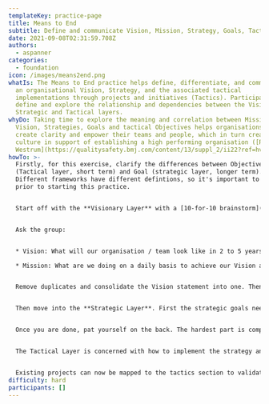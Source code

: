 ```yaml
---
templateKey: practice-page
title: Means to End
subtitle: Define and communicate Vision, Mission, Strategy, Goals, Tactics & Objectives
date: 2021-09-08T02:31:59.708Z
authors:
  - aspanner
categories: 
  - foundation
icon: /images/means2end.png
whatIs: The Means to End practice helps define, differentiate, and communicate
  an organisational Vision, Strategy, and the associated tactical
  implementations through projects and initiatives (Tactics). Participants
  define and explore the relationship and dependencies between the Visionary,
  Strategic and Tactical layers.
whyDo: Taking time to explore the meaning and correlation between Mission,
  Vision, Strategies, Goals and tactical Objectives helps organisations to
  create clarity and empower their teams and people, which in turn creates a
  culture in support of establishing a high performing organisation ([Ron
  Westrum](https://qualitysafety.bmj.com/content/13/suppl_2/ii22?ref=hvper.com&utm_source=hvper.com&utm_medium=website)).
howTo: >-
  Firstly, for this exercise, clarify the differences between Objective
  (Tactical layer, short term) and Goal (strategic layer, longer term).
  Different frameworks have different defintions, so it's important to level set
  prior to starting this practice.


  Start off with the **Visionary Layer** with a [10-for-10 brainstorm](https://openpracticelibrary.com/practice/10-for-10/) or even better with a [Start with Why.](https://openpracticelibrary.com/practice/start-with-why/)


  Ask the group:


  * Vision: What will our organisation / team look like in 2 to 5 years from now? How does it serve our purpose?

  * Mission: What are we doing on a daily basis to achieve our Vision and live our purpose?


  Remove duplicates and consolidate the Vision statement into one. Then de-duplicate the Mission statements and vote on the top 5 (max) in support of the Vision. Ensure that each Mission directly and clearly links to the Vision statement. If it doesn't it might be in the wrong layer, unrelated or the Vision might be incomplete or out of date.


  Then move into the **Strategic Layer**. First the strategic goals need to be established, for which you can use another 10-for-10 brainstorm, or better [Start at the End](https://openpracticelibrary.com/practice/start-at-the-end/). Once the Goals are agreed upon, map the Goals back to the Vision statement and articulate how each goal supports the Vision. Once the goals and Vision are clearly linked, the next step is an [Impact Mapping](https://openpracticelibrary.com/practice/impact-mapping/) exercise that establishes the related strategies linked to each goal. Once all goals and corresponding strategies are established, the strategies need to be linked back to the Mission and make sense. 


  Once you are done, pat yourself on the back. The hardest part is complete.


  The Tactical Layer is concerned with how to implement the strategy and what short-term objectives or OKRs to hit in support of the long-term goals.


  Existing projects can now be mapped to the tactics section to validate your strategy and ensure whether existing initiatives are still in alignment with the strategy. If you need new ideas you can run a [How Might We](https://openpracticelibrary.com/practice/hmw/) ideation session. This will allow you to get a fresh view and to establish new tactical approaches to achieve the short team objectives or key results. Important again is that the mapping with the strategic layer (strategy & goals) is completed to stay aligned.
difficulty: hard
participants: []
---
```

